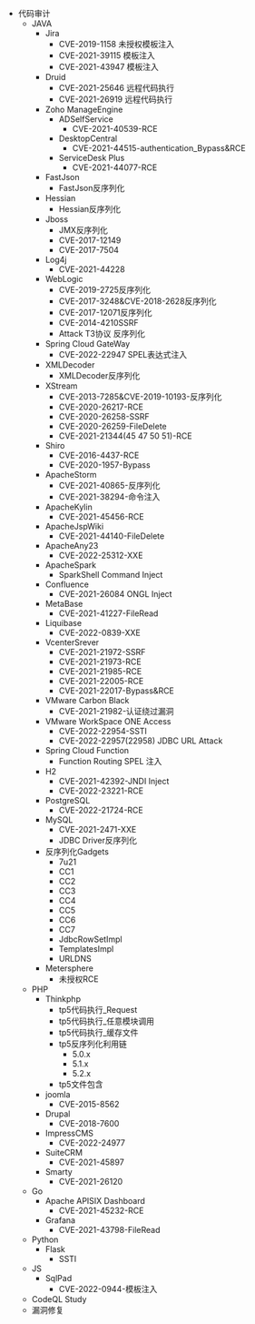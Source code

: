 - 代码审计
  - JAVA
    - Jira
      - CVE-2019-1158 未授权模板注入
      - CVE-2021-39115 模板注入
      - CVE-2021-43947 模板注入
    - Druid
      - CVE-2021-25646 远程代码执行
      - CVE-2021-26919 远程代码执行
    - Zoho ManageEngine 
      - ADSelfService
        - CVE-2021-40539-RCE
      - DesktopCentral
        - CVE-2021-44515-authentication_Bypass&RCE
      - ServiceDesk Plus
        - CVE-2021-44077-RCE
    - FastJson
      - FastJson反序列化
    - Hessian
      - Hessian反序列化
    - Jboss
      - JMX反序列化
      - CVE-2017-12149
      - CVE-2017-7504
    - Log4j
      - CVE-2021-44228
    - WebLogic
      - CVE-2019-2725反序列化
      - CVE-2017-3248&CVE-2018-2628反序列化
      - CVE-2017-12071反序列化
      - CVE-2014-4210SSRF
      - Attack T3协议 反序列化
    - Spring Cloud GateWay
      - CVE-2022-22947 SPEL表达式注入
    - XMLDecoder
      - XMLDecoder反序列化
    - XStream
      - CVE-2013-7285&CVE-2019-10193-反序列化
      - CVE-2020-26217-RCE
      - CVE-2020-26258-SSRF
      - CVE-2020-26259-FileDelete
      - CVE-2021-21344(45 47 50 51)-RCE
    - Shiro
      - CVE-2016-4437-RCE
      - CVE-2020-1957-Bypass
    - ApacheStorm
      - CVE-2021-40865-反序列化
      - CVE-2021-38294-命令注入
    - ApacheKylin
      - CVE-2021-45456-RCE
    - ApacheJspWiki
      - CVE-2021-44140-FileDelete
    - ApacheAny23
      - CVE-2022-25312-XXE
    - ApacheSpark
      - SparkShell Command Inject
    - Confluence
      - CVE-2021-26084 ONGL Inject
    - MetaBase
      - CVE-2021-41227-FileRead
    - Liquibase
      - CVE-2022-0839-XXE
    - VcenterSrever
      - CVE-2021-21972-SSRF
      - CVE-2021-21973-RCE
      - CVE-2021-21985-RCE
      - CVE-2021-22005-RCE
      - CVE-2021-22017-Bypass&RCE
    - VMware Carbon Black
      - CVE-2021-21982-认证绕过漏洞
    - VMware WorkSpace ONE Access
      - CVE-2022-22954-SSTI
      - CVE-2022-22957(22958) JDBC URL Attack
    - Spring Cloud Function
      - Function Routing SPEL 注入
    - H2
      - CVE-2021-42392-JNDI Inject
      - CVE-2022-23221-RCE
    - PostgreSQL
      - CVE-2022-21724-RCE
    - MySQL
      - CVE-2021-2471-XXE
      - JDBC Driver反序列化
    - 反序列化Gadgets
      - 7u21
      - CC1
      - CC2
      - CC3
      - CC4 
      - CC5
      - CC6
      - CC7
      - JdbcRowSetImpl
      - TemplatesImpl
      - URLDNS
    - Metersphere
      - 未授权RCE
  - PHP
    - Thinkphp
      - tp5代码执行_Request
      - tp5代码执行_任意模块调用
      - tp5代码执行_缓存文件
      - tp5反序列化利用链
        - 5.0.x
        - 5.1.x
        - 5.2.x
      - tp5文件包含
    - joomla
      - CVE-2015-8562
    - Drupal
      - CVE-2018-7600
    - ImpressCMS
      - CVE-2022-24977
    - SuiteCRM
      - CVE-2021-45897
    - Smarty
      - CVE-2021-26120
  - Go
    - Apache APISIX Dashboard
      - CVE-2021-45232-RCE
    - Grafana
      - CVE-2021-43798-FileRead 
  - Python
    - Flask
      - SSTI
  - JS
    - SqlPad
      - CVE-2022-0944-模板注入
  - CodeQL Study
  - 漏洞修复